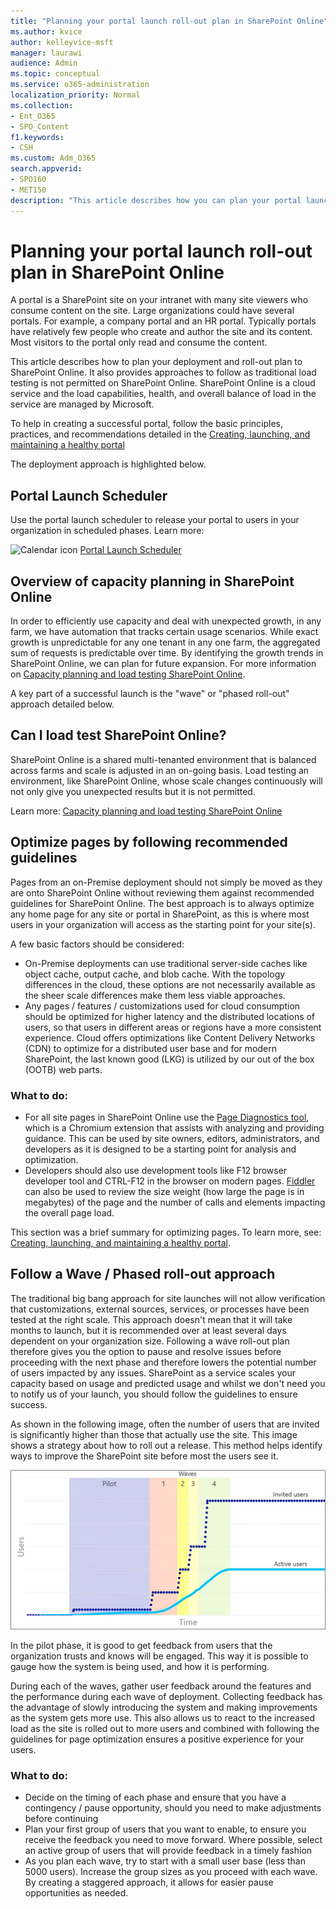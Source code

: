 ```yaml
---
title: "Planning your portal launch roll-out plan in SharePoint Online"
ms.author: kvice
author: kelleyvice-msft
manager: laurawi
audience: Admin
ms.topic: conceptual
ms.service: o365-administration
localization_priority: Normal
ms.collection: 
- Ent_O365
- SPO_Content
f1.keywords:
- CSH
ms.custom: Adm_O365
search.appverid: 
- SPO160
- MET150
description: "This article describes how you can plan your portal launch in SharePoint Online and what steps to take for a successful launch"
---
```


# Planning your portal launch roll-out plan in SharePoint Online

A portal is a SharePoint site on your intranet with many site viewers who consume content on the site. Large organizations could have several portals. For example, a company portal and an HR portal. Typically portals have relatively few people who create and author the site and its content. Most visitors to the portal only read and consume the content.

This article describes how to plan your deployment and roll-out plan to SharePoint Online. It also provides approaches to follow as traditional load testing is not permitted on SharePoint Online. SharePoint Online is a cloud service and the load capabilities, health, and overall balance of load in the service are managed by Microsoft.

To help in creating a successful portal, follow the basic principles, practices, and recommendations detailed in the [Creating, launching, and maintaining a healthy portal](/sharepoint/portal-health) 

The deployment approach is highlighted below.

## Portal Launch Scheduler

Use the portal launch scheduler to release your portal to users in your organization in scheduled phases. Learn more: 

![Calendar icon](https://docs.microsoft.com/Office/media/icons/calendar.png "Portal launch scheduler")  [Portal Launch Scheduler](https://docs.microsoft.com/microsoft-365/enterprise/portallaunchscheduler)



## Overview of capacity planning in SharePoint Online
In order to efficiently use capacity and deal with unexpected growth, in any farm, we have automation that tracks certain usage scenarios. While exact growth is unpredictable for any one tenant in any one farm, the aggregated sum of requests is predictable over time. By identifying the growth trends in SharePoint Online, we can plan for future expansion. For more information on [Capacity planning and load testing SharePoint Online](capacity-planning-and-load-testing-sharepoint-online.md).

A key part of a successful launch is the "wave" or "phased roll-out" approach detailed below. 

## Can I load test SharePoint Online?
SharePoint Online is a shared multi-tenanted environment that is balanced across farms and scale is adjusted in an on-going basis. Load testing an environment, like SharePoint Online, whose scale changes continuously will not only  give you unexpected results but it is not permitted. 

Learn more:  [Capacity planning and load testing SharePoint Online](capacity-planning-and-load-testing-sharepoint-online.md)

## Optimize pages by following recommended guidelines
Pages from an on-Premise deployment should not simply be moved as they are onto SharePoint Online without reviewing them against recommended guidelines for SharePoint Online. The best approach is to always optimize any home page for any site or portal in SharePoint, as this is where most users in your organization will access as the starting point for your site(s).

A few basic factors should be considered:
- On-Premise deployments can use traditional server-side caches like object cache, output cache, and blob cache. With the topology differences in the cloud, these options are not necessarily available as the sheer scale differences make them less viable approaches.
- Any pages / features / customizations used for cloud consumption should be optimized for higher latency and the distributed locations of users, so that users in different areas or regions have a more consistent experience. Cloud offers optimizations like Content Delivery Networks (CDN) to optimize for a distributed user base and for modern SharePoint, the last known good (LKG) is utilized by our out of the box (OOTB) web parts.

### What to do:
 - For all site pages in SharePoint Online use the [Page Diagnostics tool](./page-diagnostics-for-spo.md), which is a Chromium extension that assists with analyzing and providing guidance. This can be used by site owners, editors, administrators, and developers as it is designed to be a starting point for analysis and optimization.
 - Developers should also use development tools like F12 browser developer tool and CTRL-F12 in the browser on modern pages. [Fiddler](https://www.telerik.com/download/fiddler) can also be used to review the size weight (how large the page is in megabytes) of the page and the number of calls and elements impacting the overall page load. 

This section was a brief summary for optimizing pages.  To learn more, see:  [Creating, launching, and maintaining a healthy portal](/sharepoint/portal-health).

## Follow a Wave / Phased roll-out approach
The traditional big bang approach for site launches will not allow verification that customizations, external sources, services, or processes have been tested at the right scale. This approach doesn't mean that it will take months to launch, but it is recommended over at least several days dependent on your organization size. Following a wave roll-out plan therefore gives you the option to pause and resolve issues before proceeding with the next phase and therefore lowers the potential number of users impacted by any issues. SharePoint as a service scales your capacity based on usage and predicted usage and whilst we don't need you to notify us of your launch, you should follow the guidelines to ensure success.
  
As shown in the following image, often the number of users that are invited is significantly higher than those that actually use the site. This image shows a strategy about how to roll out a release. This method helps identify ways to improve the SharePoint site before most the users see it.
  
![Graph showing invited and active users.](../media/0bc14a20-9420-4986-b9b9-fbcd2c6e0fb9.png)
  
In the pilot phase, it is good to get feedback from users that the organization trusts and knows will be engaged. This way it is possible to gauge how the system is being used, and how it is performing.
  
During each of the waves, gather user feedback around the features and the performance during each wave of deployment. Collecting feedback has the advantage of slowly introducing the system and making improvements as the system gets more use. This also allows us to react to the increased load as the site is rolled out to more users and combined with following the guidelines for page optimization ensures a positive experience for your users.

### What to do:
- Decide on the timing of each phase and ensure that you have a contingency / pause opportunity, should you need to make adjustments before continuing
- Plan your first group of users that you want to enable, to ensure you receive the feedback you need to move forward.  Where possible, select an active group of users that will provide feedback in a timely fashion
- As you plan each wave, try to start with a small user base (less than 5000 users). Increase the group sizes as you proceed with each wave. By creating a staggered approach, it allows for easier pause opportunities as needed.